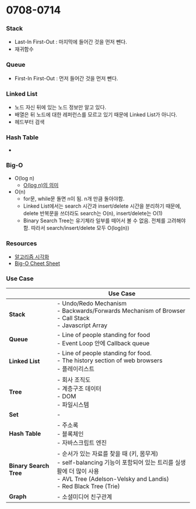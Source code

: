 # 0708-0714

### Stack
* Last-In First-Out : 마지막에 들어간 것을 먼저 뺀다.
* 재귀함수

### Queue
* First-In First-Out : 먼저 들어간 것을 먼저 뺀다.

### Linked List
* 노드 자신 뒤에 있는 노드 정보만 알고 있다.
* 배열은 뒤 노드에 대한 레퍼런스를 모르고 있기 때문에 Linked List가 아니다.
* 헤드부터 검색

### Hash Table
*

### Big-O
* O(log n)
    - [O(log n)의 의미](https://hackernoon.com/what-does-the-time-complexity-o-log-n-actually-mean-45f94bb5bfbf)
* O(n)
    - for문, while문 돌면 n이 됨. n개 만큼 돌아야함.
    - Linked List에서는 search 시간과 insert/delete 시간을 분리하기 때문에, delete 반복문을 쓰더라도 search는 O(n), insert/delete는 O(1)
    - Binary Search Tree는 유기체라 일부를 떼어서 볼 수 없음. 전체를 고려해야함. 따라서 search/insert/delete 모두 O(log(n))

### Resources
* [알고리즘 시각화](https://visualgo.net/en)
* [Big-O Cheet Sheet](http://bigocheatsheet.com/)



### Use Case
|                                            | Use Case                                                                     |
| ------------------------------------------ | ---------------------------------------------------------------------------- |
| **Stack**                                  |  - Undo/Redo Mechanism<br>- Backwards/Forwards Mechanism of Browser<br>- Call Stack<br>- Javascript Array|
| **Queue**                                  |  - Line of people standing for food<br>- Event Loop 안에 Callback queue|
| **Linked List**                            |  - Line of people standing for food.<br>- The history section of web browsers<br>- 플레이리스트|
| **Tree**                                   |  - 회사 조직도<br>- 계층구조 데이터<br>- DOM<br>- 파일시스템                          |
| **Set**                                    |  -                                                                           |
| **Hash Table**                             |  - 주소록<br>- 블록체인<br>- 자바스크립트 엔진                                       |
| **Binary Search Tree**                     |  - 순서가 있는 자료를 찾을 때 (키, 몸무게)<br>- self-balancing 기능이 포함되어 있는 트리를 실생활에 더 많이 사용<br>- AVL Tree (Adelson-Velsky and Landis)<br>- Red Black Tree (Trie)|
| **Graph**                                  | - 소셜미디어 친구관계                                                             |
